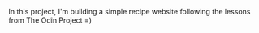 In this project, I'm building a simple recipe website following the lessons from The Odin Project =)
